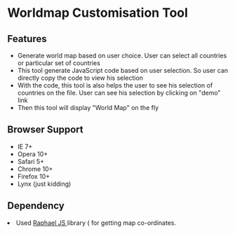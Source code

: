 Worldmap Customisation Tool
===========================
<h2> Features </h2>
<ul>
  <li>Generate world map based on user choice. User can select all countries or particular set of countries</li>
  <li>This tool generate JavaScript code based on user selection. So user can directly copy the code to view his selection</li>
  <li>With the code, this tool is also helps the user to see his selection of countries on the file. User can see his selection by clicking on "demo" link</li>
  <li>Then this tool will display "World Map" on the fly </li> 
</ul>

<h2>
<a href="#browser-support" class="anchor" name="browser-support"><span class="octicon octicon-link"></span></a>Browser Support</h2>

<ul>
<li>IE 7+</li>
<li>Opera 10+</li>
<li>Safari 5+</li>
<li>Chrome 10+</li>
<li>Firefox 10+</li>
<li>Lynx (just kidding)</li>
</ul>

<h2> Dependency </h2>

<li> Used <a href="http://raphaeljs.com/">Raphael JS </a> library ( for getting map co-ordinates. </li>
